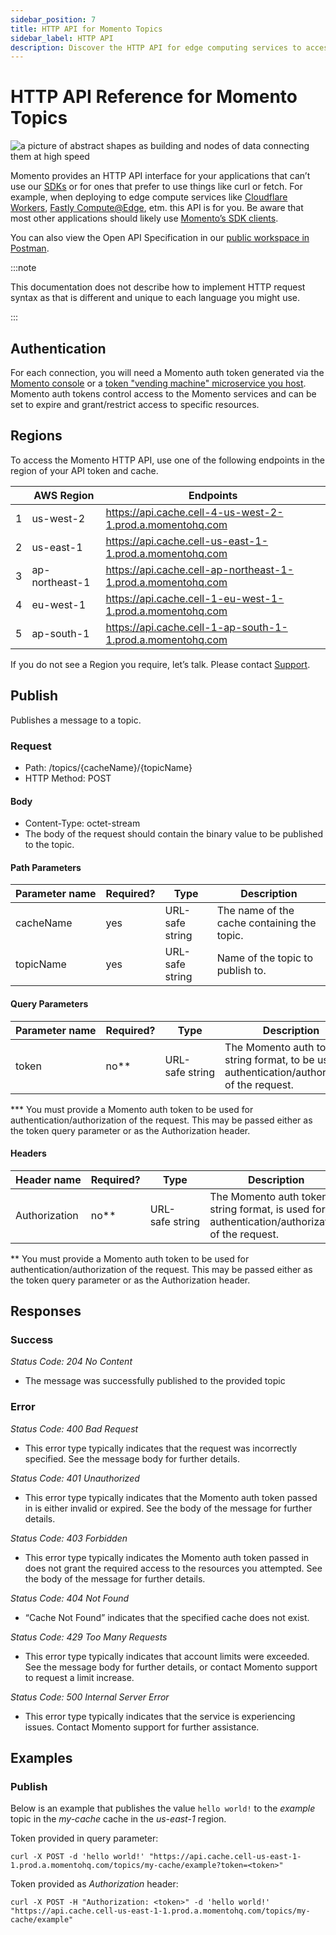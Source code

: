 ```yaml
---
sidebar_position: 7
title: HTTP API for Momento Topics
sidebar_label: HTTP API
description: Discover the HTTP API for edge computing services to access pub/sub services.
---
```


# HTTP API Reference for Momento Topics

![a picture of abstract shapes as building and nodes of data connecting them at high speed](@site/static//img/http-api.jpg)

Momento provides an HTTP API interface for your applications that can’t use our [SDKs](./../) or for ones that prefer to use things like curl or fetch. For example, when deploying to edge compute services like [Cloudflare Workers](https://workers.cloudflare.com/), [Fastly Compute@Edge](https://www.fastly.com/products/edge-compute), etm. this API is for you. Be aware that most other applications should likely use [Momento’s SDK clients](./../).

You can also view the Open API Specification in our [public workspace in Postman](https://www.postman.com/gomomento/workspace/http-api/api/662743a0-471a-41a1-b446-5db596164a00/definition/4765b18e-ba84-4802-9795-ecce9c408062?view=documentation).

:::note

This documentation does not describe how to implement HTTP request syntax as that is different and unique to each language you might use.

:::

## Authentication

For each connection, you will need a Momento auth token generated via the [Momento console](https://console.gomomento.com/tokens) or a [token "vending machine" microservice you host](https://github.com/momentohq/client-sdk-javascript/tree/main/examples/nodejs/token-vending-machine). Momento auth tokens control access to the Momento services and can be set to expire and grant/restrict access to specific resources.

## Regions

To access the Momento HTTP API, use one of the following endpoints in the region of your API token and cache.

|   | AWS Region     | Endpoints                                                    |
|---|----------------|--------------------------------------------------------------|
| 1 | us-west-2      | https://api.cache.cell-4-us-west-2-1.prod.a.momentohq.com    |
| 2 | us-east-1      | https://api.cache.cell-us-east-1-1.prod.a.momentohq.com      |
| 3 | ap-northeast-1 | https://api.cache.cell-ap-northeast-1-1.prod.a.momentohq.com |
| 4 | eu-west-1      | https://api.cache.cell-1-eu-west-1-1.prod.a.momentohq.com    |
| 5 | ap-south-1     | https://api.cache.cell-1-ap-south-1-1.prod.a.momentohq.com   |


If you do not see a Region you require, let’s talk. Please contact [Support](mailto:support@momentohq.com).

## Publish

Publishes a message to a topic.

### Request

- Path: /topics/{cacheName}/{topicName}
- HTTP Method: POST

#### Body

- Content-Type: octet-stream
- The body of the request should contain the binary value to be published to the topic.

#### Path Parameters

| Parameter&nbsp;name | Required? | Type            | Description                                 |
|---------------------|-----------|-----------------|---------------------------------------------|
| cacheName           | yes       | URL-safe string | The name of the cache containing the topic. |
| topicName           | yes       | URL-safe string | Name of the topic to publish to.            |

#### Query Parameters

| Parameter&nbsp;name | Required? | Type                | Description                                                                                         |
|---------------------|-----------|---------------------|-----------------------------------------------------------------------------------------------------|
| token               | no**     | URL-safe&nbsp;string | The Momento auth token, in string format, to be used for authentication/authorization of the request.|

*** You must provide a Momento auth token to be used for authentication/authorization of the request. This may be passed either as the token query parameter or as the Authorization header.

#### Headers

| Header&nbsp;name | Required? | Type                 | Description                                                                                        |
|------------------|-----------|----------------------|----------------------------------------------------------------------------------------------------|
| Authorization    | no**     | URL-safe&nbsp;string | The Momento auth token, in string format, is used for authentication/authorization of the request. |

** You must provide a Momento auth token to be used for authentication/authorization of the request. This may be passed either as the token query parameter or as the Authorization header.

## Responses

### Success

*Status Code: 204 No Content*

- The message was successfully published to the provided topic

### Error

*Status Code: 400 Bad Request*
- This error type typically indicates that the request was incorrectly specified. See the message body for further details.

*Status Code: 401 Unauthorized*
- This error type typically indicates that the Momento auth token passed in is either invalid or expired. See the body of the message for further details.

*Status Code: 403 Forbidden*
- This error type typically indicates the Momento auth token passed in does not grant the required access to the resources you attempted. See the body of the message for further details.

*Status Code: 404 Not Found*
- “Cache Not Found” indicates that the specified cache does not exist.

*Status Code: 429 Too Many Requests*
- This error type typically indicates that account limits were exceeded. See the message body for further details, or contact Momento support to request a limit increase.

*Status Code: 500 Internal Server Error*
- This error type typically indicates that the service is experiencing issues. Contact Momento support for further assistance.

## Examples

### Publish

Below is an example that publishes the value `hello world!` to the *example* topic in the *my-cache* cache in the *us-east-1* region.

Token provided in query parameter:

`curl -X POST -d 'hello world!' "https://api.cache.cell-us-east-1-1.prod.a.momentohq.com/topics/my-cache/example?token=<token>"`

Token provided as *Authorization* header:

`curl -X POST -H "Authorization: <token>" -d 'hello world!' "https://api.cache.cell-us-east-1-1.prod.a.momentohq.com/topics/my-cache/example"`
